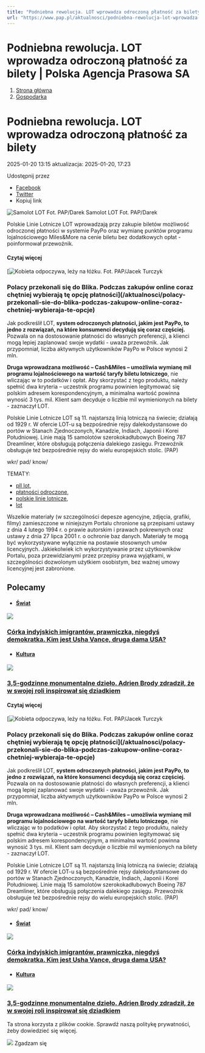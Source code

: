 ```yaml
---
title: "Podniebna rewolucja. LOT wprowadza odroczoną płatność za bilety | Polska Agencja Prasowa SA"
url: "https://www.pap.pl/aktualnosci/podniebna-rewolucja-lot-wprowadza-odroczona-platnosc-za-bilety"
---
```


# Podniebna rewolucja. LOT wprowadza odroczoną płatność za bilety | Polska Agencja Prasowa SA














1. [Strona główna](/)
2. [Gospodarka](/list-of-articles/41)









# Podniebna rewolucja. LOT wprowadza odroczoną płatność za bilety









 2025\-01\-20 13:15 aktualizacja: 2025\-01\-20, 17:23 






 Udostępnij przez
 
* [Facebook](https://www.facebook.com/sharer/sharer.php?u=https://www.pap.pl/aktualnosci/podniebna-rewolucja-lot-wprowadza-odroczona-platnosc-za-bilety)
* [Twitter](https://twitter.com/intent/tweet?url=https://www.pap.pl/aktualnosci/podniebna-rewolucja-lot-wprowadza-odroczona-platnosc-za-bilety)
* Kopiuj link








![Samolot LOT Fot. PAP/Darek ](/sites/default/files/styles/main_image/public/202501/50637826_50373135.jpg?itok=suVrcf0l)
Samolot LOT Fot. PAP/Darek 

Polskie Linie Lotnicze LOT wprowadzają przy zakupie biletów możliwość odroczonej płatności w systemie PayPo oraz wymianę punktów programu lojalnościowego Miles\&More na cenie biletu bez dodatkowych opłat \- poinformował przewoźnik.








#### Czytaj więcej


[![Kobieta odpoczywa, leży na łóżku. Fot. PAP/Jacek Turczyk ](/sites/default/files/styles/list_of_articles/public/202412/pap_20170908_2YE.jpg?itok=UGfIg9fv)


### Polacy przekonali się do Blika. Podczas zakupów online coraz chętniej wybierają tę opcję płatności](/aktualnosci/polacy-przekonali-sie-do-blika-podczas-zakupow-online-coraz-chetniej-wybieraja-te-opcje)


Jak podkreślił LOT, **system odroczonych płatności, jakim jest PayPo, to jedno z rozwiązań, na które konsumenci decydują się coraz częściej.** Pozwala on na dostosowanie płatności do własnych preferencji, a klienci mogą lepiej zaplanować swoje wydatki \- uważa przewoźnik. Jak przypomniał, liczba aktywnych użytkowników PayPo w Polsce wynosi 2 mln.


**Druga wprowadzana możliwość – Cash\&Miles – umożliwia wymianę mil programu lojalnościowego na wartość taryfy biletu lotniczego**, nie wliczając w to podatków i opłat. Aby skorzystać z tego produktu, należy spełnić dwa kryteria – uczestnik programu powinien legitymować się polskim adresem korespondencyjnym, a minimalna wartość powinna wynosić 3 tys. mil. Klient sam decyduje o liczbie mil wymienionych na bilety \- zaznaczył LOT.


Polskie Linie Lotnicze LOT są 11\. najstarszą linią lotniczą na świecie; działają od 1929 r. W ofercie LOT\-u są bezpośrednie rejsy dalekodystansowe do portów w Stanach Zjednoczonych, Kanadzie, Indiach, Japonii i Korei Południowej. Linie mają 15 samolotów szerokokadłubowych Boeing 787 Dreamliner, które obsługują połączenia dalekiego zasięgu. Przewoźnik obsługuje też bezpośrednie rejsy do wielu europejskich stolic. (PAP)


wkr/ pad/ know/




TEMATY:
* [pll lot](/aktualnosci/index%2C1%2C%2Cpll-lot.html),
* [płatności odroczone](/aktualnosci/index%2C1%2C%2Cplatnosci-odroczone.html),
* [polskie linie lotnicze](/aktualnosci/polskie-linie-lotnicze),
* [lot](/aktualnosci/index%2C1%2C183%2Clot.html-5)







Wszelkie materiały (w szczególności depesze agencyjne, zdjęcia, grafiki, filmy) zamieszczone w niniejszym Portalu chronione są przepisami ustawy z dnia 4 lutego 1994 r. o prawie autorskim i prawach pokrewnych oraz ustawy z dnia 27 lipca 2001 r. o ochronie baz danych. Materiały te mogą być wykorzystywane wyłącznie na postawie stosownych umów licencyjnych. Jakiekolwiek ich wykorzystywanie przez użytkowników Portalu, poza przewidzianymi przez przepisy prawa wyjątkami, w szczególności dozwolonym użytkiem osobistym, bez ważnej umowy licencyjnej jest zabronione.








## Polecamy





* #### [Świat](/list-of-articles/48)

[![](/sites/default/files/styles/main_image/public/202501/pap_20250120_3F3.jpg?h=de9ae349&itok=BFKQemLl)](/aktualnosci/corka-indyjskich-imigrantow-prawniczka-niegdys-demokratka-kim-jest-usha-vance-druga)


### [Córka indyjskich imigrantów, prawniczka, niegdyś demokratka. Kim jest Usha Vance, druga dama USA?](/aktualnosci/corka-indyjskich-imigrantow-prawniczka-niegdys-demokratka-kim-jest-usha-vance-druga)
* #### [Kultura](/list-of-articles/45)

[![](/sites/default/files/styles/main_image/public/202501/pap_20250117_0NT.jpg?h=8f3c4420&itok=5T8Hk6tM)](/aktualnosci/35-godzinne-monumentalne-dzielo-adrien-brody-zdradzil-ze-w-swojej-roli-inspirowal-sie)


### [3,5\-godzinne monumentalne dzieło. Adrien Brody zdradził, że w swojej roli inspirował się dziadkiem](/aktualnosci/35-godzinne-monumentalne-dzielo-adrien-brody-zdradzil-ze-w-swojej-roli-inspirowal-sie)


























#### Czytaj więcej


[![Kobieta odpoczywa, leży na łóżku. Fot. PAP/Jacek Turczyk ](/sites/default/files/styles/list_of_articles/public/202412/pap_20170908_2YE.jpg?itok=UGfIg9fv)


### Polacy przekonali się do Blika. Podczas zakupów online coraz chętniej wybierają tę opcję płatności](/aktualnosci/polacy-przekonali-sie-do-blika-podczas-zakupow-online-coraz-chetniej-wybieraja-te-opcje)


Jak podkreślił LOT, **system odroczonych płatności, jakim jest PayPo, to jedno z rozwiązań, na które konsumenci decydują się coraz częściej.** Pozwala on na dostosowanie płatności do własnych preferencji, a klienci mogą lepiej zaplanować swoje wydatki \- uważa przewoźnik. Jak przypomniał, liczba aktywnych użytkowników PayPo w Polsce wynosi 2 mln.


**Druga wprowadzana możliwość – Cash\&Miles – umożliwia wymianę mil programu lojalnościowego na wartość taryfy biletu lotniczego**, nie wliczając w to podatków i opłat. Aby skorzystać z tego produktu, należy spełnić dwa kryteria – uczestnik programu powinien legitymować się polskim adresem korespondencyjnym, a minimalna wartość powinna wynosić 3 tys. mil. Klient sam decyduje o liczbie mil wymienionych na bilety \- zaznaczył LOT.


Polskie Linie Lotnicze LOT są 11\. najstarszą linią lotniczą na świecie; działają od 1929 r. W ofercie LOT\-u są bezpośrednie rejsy dalekodystansowe do portów w Stanach Zjednoczonych, Kanadzie, Indiach, Japonii i Korei Południowej. Linie mają 15 samolotów szerokokadłubowych Boeing 787 Dreamliner, które obsługują połączenia dalekiego zasięgu. Przewoźnik obsługuje też bezpośrednie rejsy do wielu europejskich stolic. (PAP)


wkr/ pad/ know/




* #### [Świat](/list-of-articles/48)

[![](/sites/default/files/styles/main_image/public/202501/pap_20250120_3F3.jpg?h=de9ae349&itok=BFKQemLl)](/aktualnosci/corka-indyjskich-imigrantow-prawniczka-niegdys-demokratka-kim-jest-usha-vance-druga)


### [Córka indyjskich imigrantów, prawniczka, niegdyś demokratka. Kim jest Usha Vance, druga dama USA?](/aktualnosci/corka-indyjskich-imigrantow-prawniczka-niegdys-demokratka-kim-jest-usha-vance-druga)
* #### [Kultura](/list-of-articles/45)

[![](/sites/default/files/styles/main_image/public/202501/pap_20250117_0NT.jpg?h=8f3c4420&itok=5T8Hk6tM)](/aktualnosci/35-godzinne-monumentalne-dzielo-adrien-brody-zdradzil-ze-w-swojej-roli-inspirowal-sie)


### [3,5\-godzinne monumentalne dzieło. Adrien Brody zdradził, że w swojej roli inspirował się dziadkiem](/aktualnosci/35-godzinne-monumentalne-dzielo-adrien-brody-zdradzil-ze-w-swojej-roli-inspirowal-sie)




 Ta strona korzysta z plików cookie. Sprawdź naszą politykę prywatności, żeby dowiedzieć się więcej.
 

![](/themes/pap/assets/images/ok.png) Zgadzam się
 







